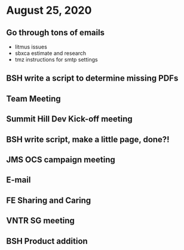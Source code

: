 # August 25, 2020

## Go through tons of emails
- litmus issues
- sbxca estimate and research
- tmz instructions for smtp settings

## BSH write a script to determine missing PDFs

## Team Meeting

## Summit Hill Dev Kick-off meeting

## BSH write script, make a little page, done?!

## JMS OCS campaign meeting

## E-mail

## FE Sharing and Caring

## VNTR SG meeting

## BSH Product addition